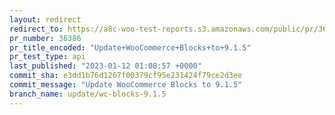 ```yaml
---
layout: redirect
redirect_to: https://a8c-woo-test-reports.s3.amazonaws.com/public/pr/36386/api/index.html
pr_number: 36386
pr_title_encoded: "Update+WooCommerce+Blocks+to+9.1.5"
pr_test_type: api
last_published: "2023-01-12 01:08:57 +0000"
commit_sha: e3dd1b76d1267f00379cf95e231424f79ce2d3ee
commit_message: "Update WooCommerce Blocks to 9.1.5"
branch_name: update/wc-blocks-9.1.5
---
```

